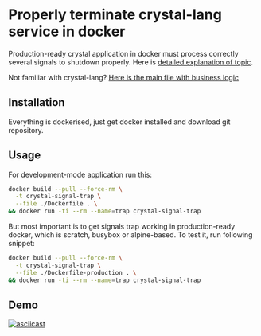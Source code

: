 Properly terminate crystal-lang service in docker
=================================================

Production-ready crystal application in docker must process correctly several
signals to shutdown properly. Here is [detailed explanation of topic](https://medium.com/@gchudnov/trapping-signals-in-docker-containers-7a57fdda7d86).

Not familiar with crystal-lang? [Here is the main file with business logic](https://github.com/andrius/sandbox/blob/develop/crystal-signal-trap/src/signal_trap.cr)

## Installation

Everything is dockerised, just get docker installed and download git repository.

## Usage

For development-mode application run this:

```bash
docker build --pull --force-rm \
  -t crystal-signal-trap \
  --file ./Dockerfile . \
&& docker run -ti --rm --name=trap crystal-signal-trap
```

But most important is to get signals trap working in production-ready docker,
which is scratch, busybox or alpine-based. To test it, run following snippet:

```bash
docker build --pull --force-rm \
  -t crystal-signal-trap \
  --file ./Dockerfile-production . \
&& docker run -ti --rm --name=trap crystal-signal-trap
```

## Demo

[![asciicast](https://asciinema.org/a/eIFSoH00QsLKpsfyypsL0i6cr.svg)](https://asciinema.org/a/eIFSoH00QsLKpsfyypsL0i6cr)
